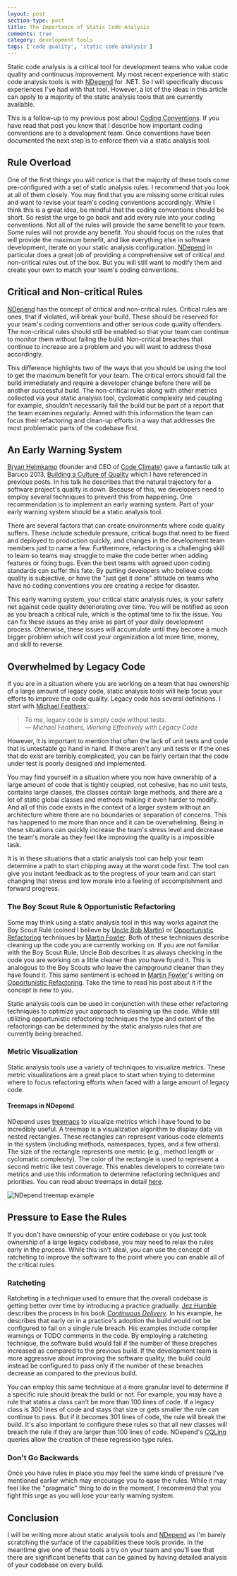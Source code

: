 ```yaml
---
layout: post
section-type: post
title: The Importance of Static Code Analysis
comments: true
category: development tools
tags: ['code quality', 'static code analysis']
---
```


Static code analysis is a critical tool for development teams who value code quality and continuous improvement. My most recent experience with static code analysis tools is with [NDepend](http://www.ndepend.com/ "NDepend Home Page") for .NET. So I will specifically discuss experiences I've had with that tool. However, a lot of the ideas in this article can apply to a majority of the static analysis tools that are currently available.

This is a follow-up to my previous post about [Coding Conventions](/2015/07/18/coding-conventions.html). If you have read that post you know that I describe how important coding conventions are to a development team.  Once conventions have been documented the next step is to enforce them via a static analysis tool.  

## Rule Overload

One of the first things you will notice is that the majority of these tools come pre-configured with a set of static analysis rules. I recommend that you look at all of them closely. You may find that you are missing some critical rules and want to revise your team's coding conventions accordingly. While I think this is a great idea, be mindful that the coding conventions should be short. So resist the urge to go back and add every rule into your coding conventions. Not all of the rules will provide the same benefit to your team. Some rules will not provide any benefit. You should focus on the rules that will provide the maximum benefit, and like everything else in software development, iterate on your static analysis configuration. 
[NDepend](http://www.ndepend.com/ "NDepend Home Page") in particular does a great job of providing a comprehensive set of critical and non-critical rules out of the box. But you will still want to modify them and create your own to match your team's coding conventions.  

## Critical and Non-critical Rules

[NDepend](http://www.ndepend.com/ "NDepend Home Page") has the concept of critical and non-critical rules. Critical rules are ones, that if violated, will break your build. These should be reserved for your team's coding conventions and other serious code quality offenders. The non-critical rules should still be enabled so that your team can continue to monitor them without failing the build. Non-critical breaches that continue to increase are a problem and you will want to address those accordingly.

This difference highlights two of the ways that you should be using the tool to get the maximum benefit for your team. The critical errors should fail the build immediately and require a developer change before there will be another successful build. The non-critical rules along with other metrics collected via your static analysis tool, cyclomatic complexity and coupling for example, shouldn't necessarily fail the build but be part of a report that the team examines regularly. Armed with this information the team can focus their refactoring and clean-up efforts in a way that addresses the most problematic parts of the codebase first.

## An Early Warning System

[Bryan Helmkamp](https://twitter.com/brynary "Bryan's twitter account") (founder and CEO of [Code Climate](https://codeclimate.com/)) gave a fantastic talk at Baruco 2013, [Building a Culture of Quality](https://www.youtube.com/watch?v=Jsi1YTkXwxA) which I have referenced in previous posts. In his talk he describes that the natural trajectory for a software project's quality is down. Because of this, we developers need to employ several techniques to prevent this from happening. One recommendation is to implement an early warning system. Part of your early warning system should be a static analysis tool.

There are several factors that can create environments where code quality suffers. These include schedule pressure, critical bugs that need to be fixed and deployed to production quickly, and changes in the development team members just to name a few. Furthermore, refactoring is a challenging skill to learn so teams may struggle to make the code better when adding features or fixing bugs. Even the best teams with agreed upon coding standards can suffer this fate. By putting developers who believe code quality is subjective, or have the "just get it done" attitude on teams who have no coding conventions you are creating a recipe for disaster. 

This early warning system, your critical static analysis rules, is your safety net against code quality deteriorating over time. You will be notified as soon as you breach a critical rule, which is the optimal time to fix the issue. You can fix these issues as they arise as part of your daily development process. Otherwise, these issues will accumulate until they become a much bigger problem which will cost your organization a lot more time, money, and skill to reverse. 

## Overwhelmed by Legacy Code

If you are in a situation where you are working on a team that has ownership of a large amount of legacy code, static analysis tools will help focus your efforts to improve the code quality. Legacy code has several definitions. I start with [Michael Feathers'](https://michaelfeathers.silvrback.com/): 

> 
> To me, legacy code is simply code without tests.  
> &mdash; _Michael Feathers, Working Effectively with Legacy Code_  
>

However, it is important to mention that often the lack of unit tests and code that is untestable go hand in hand. If there aren't any unit tests or if the ones that do exist are terribly complicated, you can be fairly certain that the code under test is poorly designed and implemented. 

You may find yourself in a situation where you now have ownership of a large amount of code that is tightly coupled, not cohesive, has no unit tests, contains large classes, the classes contain large methods, and there are a lot of static global classes and methods making it even harder to modify. And all of this code exists in the context of a larger system without an architecture where there are no boundaries or separation of concerns. This has happened to me more than once and it can be overwhelming. Being in these situations can quickly increase the team's stress level and decrease the team's morale as they feel like improving the quality is a impossible task. 

It is in these situations that a static analysis tool can help your team determine a path to start chipping away at the worst code first. The tool can give you instant feedback as to the progress of your team and can start changing that stress and low morale into a feeling of accomplishment and forward progress.

### The Boy Scout Rule & Opportunistic Refactoring

Some may think using a static analysis tool in this way works against the Boy Scout Rule (coined I believe by [Uncle Bob Martin](https://blog.8thlight.com/uncle-bob/archive.html)) or [Opportunistic Refactoring](http://martinfowler.com/bliki/OpportunisticRefactoring.html) techniques by [Martin Fowler](http://www.martinfowler.com/). Both of these techniques describe cleaning up the code you are currently working on. If you are not familiar with the Boy Scout Rule, Uncle Bob describes it as always checking in the code you are working on a little cleaner than you have found it. This is analogous to the Boy Scouts who leave the campground cleaner than they have found it. This same sentiment is echoed in [Martin Fowler](http://www.martinfowler.com/)'s writing on [Opportunistic Refactoring](http://martinfowler.com/bliki/OpportunisticRefactoring.html). Take the time to read his post about it if the concept is new to you.

Static analysis tools can be used in conjunction with these other refactoring techniques to optimize your approach to cleaning up the code. While still utilizing opportunistic refactoring techniques the type and extent of the refactorings can be determined by the static analysis rules that are currently being breached.

### Metric Visualization
Static analysis tools use a variety of techniques to visualize metrics. These metric visualizations are a great place to start when trying to determine where to focus refactoring efforts when faced with a large amount of legacy code. 

#### Treemaps in NDepend
NDepend uses [treemaps](http://www.ndepend.com/docs/treemap-visualization-of-code-metrics) to visualize metrics which I have found to be incredibly useful. A treemap is a visualization algorithm to display data via nested rectangles. These rectangles can represent various code elements in the system (including methods, namespaces, types, and  a few others). The size of the rectangle represents one metric (e.g., method length or cyclomatic complexity). The color of the rectangle is used to  represent a second metric like test coverage. This enables developers to correlate two metrics and use this information to determine refactoring techniques and priorities. You can read about treemaps in detail [here](http://www.ndepend.com/docs/treemap-visualization-of-code-metrics).

<img class="img-responsive" src="/img/TreemapColor.png" alt="NDepend treemap example"/>

## Pressure to Ease the Rules

If you don't have ownership of your entire codebase or you just took ownership of a large legacy codebase, you may need to relax the rules early in the process. While this isn't ideal, you can use the concept of ratcheting to improve the software to the point where you can enable all of the critical rules.

### Ratcheting 

Ratcheting is a technique used to ensure that the overall codebase is getting better over time by introducing a practice gradually. [Jez Humble](https://twitter.com/jezhumble "Jez's twitter account") describes the process in his book _[Continuous Delivery](http://continuousdelivery.com/)_. In his example, he describes that early on in a practice's adoption the build would not be configured to fail on a single rule breach. His examples include compiler warnings or TODO comments in the code. By employing a ratcheting technique, the software build would fail if the number of these breaches increased as compared to the previous build. If the development team is more aggressive about improving the software quality, the build could instead be configured to pass only if the number of these breaches decrease as compared to the previous build.

You can employ this same technique at a more granular level to determine if a specific rule should break the build or not. For example, you may have a rule that states a class can't be more than 100 lines of code. If a legacy class is 300 lines of code and stays that size or gets smaller the rule can continue to pass. But if it becomes 301 lines of code, the rule will break the build. It's also important to configure these rules so that all new classes will breach the rule if they are larger than 100 lines of code. NDepend's [CQLinq](http://www.ndepend.com/docs/cqlinq-syntaxrule) queries allow the creation of these regression type rules.

### Don't Go Backwards

Once you have rules in place you may feel the same kinds of pressure I've mentioned earlier which may encourage you to ease the rules. While it may feel like the "pragmatic" thing to do in the moment, I recommend that you fight this urge as you will lose your early warning system.

## Conclusion

I will be writing more about static analysis tools and [NDepend](http://www.ndepend.com/ "NDepend Home Page") as I'm barely scratching the surface of the capabilities these tools provide. In the meantime give one of these tools a try on your team and you'll see that there are significant benefits that can be gained by having detailed analysis of your codebase on every build.
